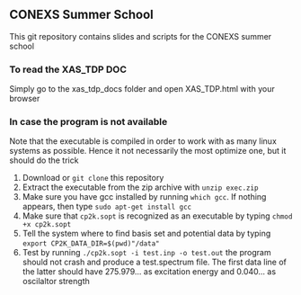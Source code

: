 ## CONEXS Summer School

This git repository contains slides and scripts for the CONEXS summer school

### To read the XAS\_TDP DOC

Simply go to the xas\_tdp\_docs folder and open XAS\_TDP.html with your browser

### In case the program is not available

Note that the executable is compiled in order to work with as many linux systems as possible. Hence it not necessarily the most optimize one, but it should do the trick

1. Download or `git clone` this repository
2. Extract the executable from the zip archive with `unzip exec.zip`
3. Make sure you have gcc installed by running `which gcc`. If nothing appears, then type `sudo apt-get install gcc`
4. Make sure that `cp2k.sopt` is recognized as an executable by typing `chmod +x cp2k.sopt`
5. Tell the system where to find basis set and potential data by typing `export CP2K_DATA_DIR=$(pwd)"/data"`
6. Test by running `./cp2k.sopt -i test.inp -o test.out` the program should not crash and produce a test.spectrum file. The first data line of the latter should have 275.979... as excitation energy and 0.040... as oscilaltor strength


